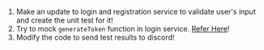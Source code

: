 1. Make an update to login and registration service to validate user's input and create the unit test for it!
2. Try to mock `generateToken` function in login service. [Refer Here](https://vincentandreas.medium.com/mock-function-inside-function-in-golang-a4073ff8ab9)!
3. Modify the code to send test results to discord!
